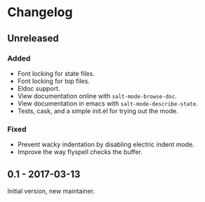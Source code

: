 # Changelog

## Unreleased

### Added

* Font locking for state files.
* Font locking for top files.
* Eldoc support.
* View documentation online with `salt-mode-browse-doc`.
* View documentation in emacs with `salt-mode-describe-state`.
* Tests, cask, and a simple init.el for trying out the mode.

### Fixed

* Prevent wacky indentation by disabling electric indent mode.
* Improve the way flyspell checks the buffer.

## 0.1 - 2017-03-13

Initial version, new maintainer.
